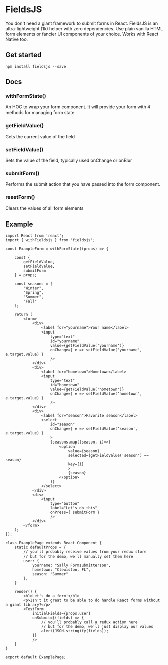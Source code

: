# FieldsJS

You don't need a giant framework to submit forms in React. FieldsJS is an ultra-lightweight (1k) helper with zero dependencies. Use plain vanilla HTML form elements or fancier UI components of your choice. Works with React Native too.

## Get started
`npm install fieldsjs --save`

## Docs

### withFormState()
An HOC to wrap your form component. It will provide your form with 4 methods for managing form state

### getFieldValue()
Gets the current value of the field

### setFieldValue()
Sets the value of the field, typically used onChange or onBlur

### submitForm()
Performs the submit action that you have passed into the form component.

### resetForm()
Clears the values of all form elements


## Example
```
import React from 'react';
import { withFieldsjs } from 'fieldsjs';

const ExampleForm = withFormState((props) => {

	const {
		getFieldValue,
		setFieldValue,
		submitForm
	} = props;

	const seasons = [
		"Winter",
		"Spring",
		"Summer",
		"Fall"
	];

	return (
		<form>
			<div>
				<label for="yourname">Your name</label>
				<input
					type="text"
					id="yourname"
					value={getFieldValue('yourname')}
					onChange={ e => setFieldValue('yourname', e.target.value) }
					/>
			</div>
			<div>
				<label for="hometown">Hometown</label>
				<input
					type="text"
					id="hometown"
					value={getFieldValue('hometown')}
					onChange={ e => setFieldValue('hometown', e.target.value) }
					/>
			</div>
			<div>
				<label for="season">Favorite season</label>
				<select
					id="season"
					onChange={ e => setFieldValue('season', e.target.value) }
					>
					{seasons.map((season, i)=>(
						<option
							value={season}
							selected={getFieldValue('season') == season}
							key={i}
							>
							{season}
						</option>
					)}
				</select>
			</div>
			<div>
				<input
					type="button"
					label="Let's do this"
					onPress={ submitForm }
					/>
			</div>
		</form>
	);
});

class ExamplePage extends React.Component {
	static defaultProps = {
		// you'll probably receive values from your redux store
		// but for the demo, we'll manually set them here
	    user: {
	    	yourname: "Sally Formsubmitterson",
	    	hometown: "Clewiston, FL",
	    	season: "Summer"
	    },
	}

	render() {
		<h1>Let's do a form!</h1>
		<p>Isn't it great to be able to do handle React forms without a giant library?</p>
		<TestForm
			initialFields={props.user}
			onSubmit={(fields) => {
				// you'll probably call a redux action here
				// but for the demo, we'll just display our values
				alert(JSON.stringify(fields));
			}}
			/>
	}
}

export default ExamplePage;

```
